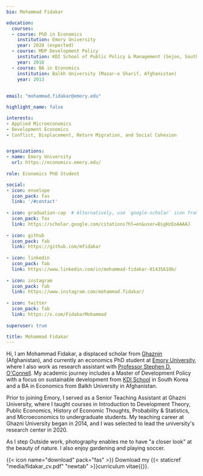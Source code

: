 ```yaml
---
bio: Mohammad Fidakar 

education:
  courses:
  - course: PhD in Economics
    institution: Emory University
    year: 2028 (expected)
  - course: MDP Development Policy
    institution: KDI School of Public Policy & Management (Sejon, South Korea)
    year: 2018
  - course: BA in Economics
    institution: Balkh University (Mazar-e Sharif, Afghanistan)
    year: 2013 
  
    
email: "mohammad.fidakar@emory.edu"

highlight_name: false

interests:
- Applied Microeconomics
- Development Economics
- Conflict, Displacement, Return Migration, and Social Cohesion


organizations:
- name: Emory University
  url: https://economics.emory.edu/
  
role: Economics PhD Student

social:
- icon: envelope
  icon_pack: fas
  link: '/#contact'
  
- icon: graduation-cap  # Alternatively, use `google-scholar` icon from `ai` icon pack
  icon_pack: fas
  link: https://scholar.google.com/citations?hl=en&user=DigHzEoAAAAJ
  
- icon: github
  icon_pack: fab
  link: https://github.com/mfidakar
  
- icon: linkedin
  icon_pack: fab
  link: https://www.linkedin.com/in/mohammad-fidakar-01435618b/
  
- icon: instagram 
  icon_pack: fab
  link: https://www.instagram.com/mohammad.fidakar/
  
- icon: twitter 
  icon_pack: fab
  link: https://x.com/FidakarMohammad
  
superuser: true

title: Mohammad Fidakar
---
```


Hi, I am Mohammad Fidakar, a displaced scholar from [Ghaznin](https://en.wikipedia.org/wiki/Ghazni) (Afghanistan), and currently an economics PhD student at [Emory University](https://www.emory.edu/home/index.html), where I also work as research assistant with [Professor Stephen D. O'Connell](https://www.stephenoconnell.org/). My academic journey includes a Master of Development Policy with a focus on sustainable development from [KDI School](https://www.kdischool.ac.kr/) in South Korea and a BA in Economics from Balkh University in Afghanistan.

Prior to joining Emory, I served as a Senior Teaching Assistant at Ghazni University, where I taught courses in Introduction to Development Theory, Public Economics, History of Economic Thoughts, Probability & Statistics, and Microeconomics to undergraduate students. My teaching career at Ghazni University began in 2014, and I was selected to lead the university's research center in 2020.

As I step Outside work, photography enables me to have "a closer look" at the beauty of nature. I also enjoy gardening and playing soccer.  


{{< icon name="download" pack="fas" >}} Download my {{< staticref "media/fidakar_cv.pdf" "newtab" >}}curriculum vitae{{</staticref >}}.
